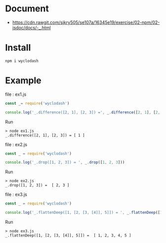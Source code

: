 # Document

* https://cdn.rawgit.com/sjkry505/se107a/16345e19/exercise/02-npm/02-jsdoc/docs/-_.html

# Install

```
npm i wyclodash
```

# Example

file : ex1.js

```javascript
const _= require('wyclodash')

console.log('_.difference([2, 1], [2, 3]) =', _.difference([2, 1], [2, 3]))
```

Run

```
> node ex1.js
_.difference([2, 1], [2, 3]) = [ 1 ]
```

file : ex2.js

```javascript
const _ = require('wyclodash')

console.log('_.drop([1, 2, 3]) = ', _.drop([1, 2, 3]))
```

Run

```
> node ex2.js
_.drop([1, 2, 3]) =  [ 2, 3 ]
```

file : ex3.js

```javascript
const _ = require('wyclodash')

console.log('_.flattenDeep([1, [2, [3, [4]], 5]]) = ', _.flattenDeep([1, [2, [3, [4]], 5]]))
```

Run

```
> node ex3.js
_.flattenDeep([1, [2, [3, [4]], 5]]) =  [ 1, 2, 3, 4, 5 ]
```
